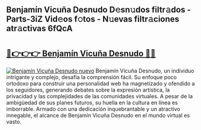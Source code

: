 ## Benjamín Vicuña Desnudo D𝚎sn𝚞dos filtr𝚊dos - Parts-3iZ Vid𝚎os f𝚘tos - N𝚞evas filtr𝚊ciones atr𝚊ctivas 6fQcA

# <h2><a href="http://mbc7o1.tromn.icu/?c=Benjam%c3%adn+Vicu%c3%b1a+Desnudo">🔗👉👉👉 Benjamín Vicuña Desnudo 🔗🔗</a></h2>

[![Benjamín Vicuña Desnudo nuevo](https://i.imgur.com/pEAQMta.gif)](http://mbc7o1.tromn.icu/?c=Benjam%c3%adn+Vicu%c3%b1a+Desnudo)
Benjamín Vicuña Desnudo, un individuo intrigante y complejo, desafía la comprensión fácil. Su enfoque poco ortodoxo para construir una personalidad web ha magnetizado y ofendido a los seguidores, generando debates sobre la expresión artística, la privacidad y las complejidades de las comunidades virtuales. A pesar de la ambigüedad de sus planes futuros, su huella en la cultura en línea es imborrable. Armado con una dedicación inquebrantable y un atractivo innegable, el alcance de Benjamín Vicuña Desnudo en el mundo virtual es vasto.
